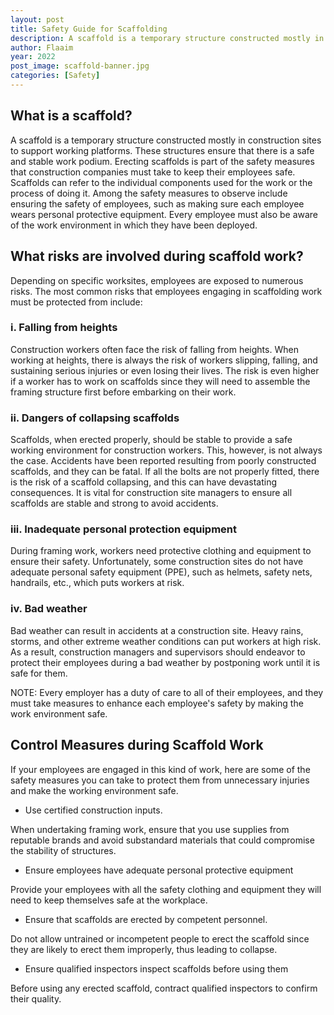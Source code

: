 ```yaml
---
layout: post
title: Safety Guide for Scaffolding
description: A scaffold is a temporary structure constructed mostly in construction sites to support working platforms.
author: Flaaim
year: 2022
post_image: scaffold-banner.jpg
categories: [Safety]
---
```



## What is a scaffold?

A scaffold is a temporary structure constructed mostly in construction sites to support working platforms. These structures ensure that there is a safe and stable work podium. Erecting scaffolds is part of the safety measures that construction companies must take to keep their employees safe. Scaffolds can refer to the individual components used for the work or the process of doing it. Among the safety measures to observe include ensuring the safety of employees, such as making sure each employee wears personal protective equipment. Every employee must also be aware of the work environment in which they have been deployed.


## What risks are involved during scaffold work?

Depending on specific worksites, employees are exposed to numerous risks. The most common risks that employees engaging in scaffolding work must be protected from include:


### i. Falling from heights


Construction workers often face the risk of falling from heights. When working at heights, there is always the risk of workers slipping, falling, and sustaining serious injuries or even losing their lives. The risk is even higher if a worker has to work on scaffolds since they will need to assemble the framing structure first before embarking on their work.


### ii. Dangers of collapsing scaffolds


Scaffolds, when erected properly, should be stable to provide a safe working environment for construction workers. This, however, is not always the case. Accidents have been reported resulting from poorly constructed scaffolds, and they can be fatal. If all the bolts are not properly fitted, there is the risk of a scaffold collapsing, and this can have devastating consequences. It is vital for construction site managers to ensure all scaffolds are stable and strong to avoid accidents.


### iii. Inadequate personal protection equipment


During framing work, workers need protective clothing and equipment to ensure their safety. Unfortunately, some construction sites do not have adequate personal safety equipment (PPE), such as helmets, safety nets, handrails, etc., which puts workers at risk.


### iv. Bad weather


Bad weather can result in accidents at a construction site. Heavy rains, storms, and other extreme weather conditions can put workers at high risk. As a result, construction managers and supervisors should endeavor to protect their employees during a bad weather by postponing work until it is safe for them.


NOTE: Every employer has a duty of care to all of their employees, and they must take measures to enhance each employee's safety by making the work environment safe.


## Control Measures during Scaffold Work

If your employees are engaged in this kind of work, here are some of the safety measures you can take to protect them from unnecessary injuries and make the working environment safe.


- Use certified construction inputs.

When undertaking framing work, ensure that you use supplies from reputable brands and avoid substandard materials that could compromise the stability of structures.


- Ensure employees have adequate personal protective equipment

Provide your employees with all the safety clothing and equipment they will need to keep themselves safe at the workplace.

- Ensure that scaffolds are erected by competent personnel.

Do not allow untrained or incompetent people to erect the scaffold since they are likely to erect them improperly, thus leading to collapse.


- Ensure qualified inspectors inspect scaffolds before using them

Before using any erected scaffold, contract qualified inspectors to confirm their quality.
